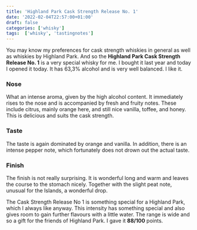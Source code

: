 ```yaml
---
title: 'Highland Park Cask Strength Release No. 1'
date: '2022-02-04T22:57:00+01:00'
draft: false
categories: ['whisky']
tags:  ['whisky', 'tastingnotes']
---
```


You may know my preferences for cask strength whiskies in general as well as whiskies by Highland
Park. And so the **Highland Park Cask Strength Release No. 1** is a very special whisky for me.
I bought it last year and today I opened it today. It has 63,3% alcohol and is very well balanced.
I like it.

### Nose

What an intense aroma, given by the high alcohol content. It immediately rises to the nose and
is accompanied by fresh and fruity notes. These include citrus, mainly orange here, and still
nice vanilla, toffee, and honey. This is delicious and suits the cask strength.

### Taste

The taste is again dominated by orange and vanilla. In addition, there is an intense pepper note,
which fortunately does not drown out the actual taste.

### Finish

The finish is not really surprising. It is wonderful long and warm and leaves the course to the
stomach nicely. Together with the slight peat note, unusual for the Islands, a wonderful drop.

The Cask Strength Release No 1 is something special for a Highland Park, which I always like anyway.
This intensity has something special and also gives room to gain further flavours with a little
water. The range is wide and so a gift for the friends of Highland Park. I gave it **88/100** points.

